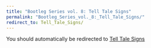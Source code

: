 ```yaml
---
title: "Bootleg Series vol. 8: Tell Tale Signs"
permalink: "Bootleg_Series_vol._8:_Tell_Tale_Signs/"
redirect_to: Tell_Tale_Signs/
---
```


You should automatically be redirected to [Tell Tale Signs](Tell_Tale_Signs/)

